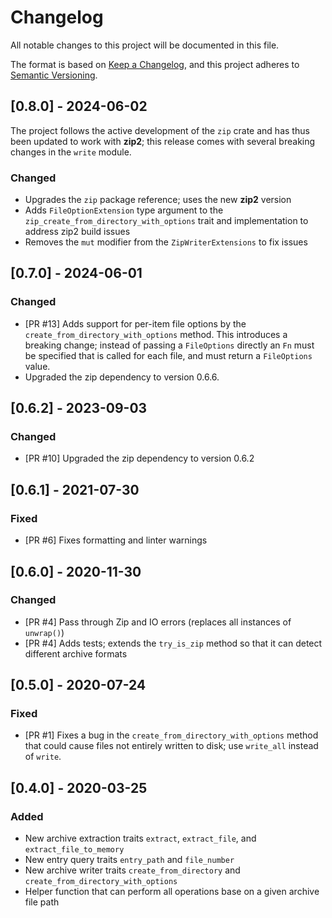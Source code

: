 # Changelog

All notable changes to this project will be documented in this file.

The format is based on [Keep a Changelog](https://keepachangelog.com/en/1.0.0/),
and this project adheres to [Semantic Versioning](https://semver.org/spec/v2.0.0.html).

## [0.8.0] - 2024-06-02

The project follows the active development of the `zip` crate and has thus been updated to work with **zip2**; this release comes with several breaking changes in the `write` module.

### Changed

- Upgrades the `zip` package reference; uses the new **zip2** version
- Adds `FileOptionExtension` type argument to the `zip_create_from_directory_with_options` trait and implementation to address zip2 build issues
- Removes the `mut` modifier from the `ZipWriterExtensions` to fix issues


## [0.7.0] - 2024-06-01

### Changed

- [PR #13] Adds support for per-item file options by the `create_from_directory_with_options` method. This introduces a breaking change; instead of passing a `FileOptions` directly an `Fn` must be specified that is called for each file, and must return a `FileOptions` value.
- Upgraded the zip dependency to version 0.6.6.


## [0.6.2] - 2023-09-03

### Changed

- [PR #10] Upgraded the zip dependency to version 0.6.2


## [0.6.1] - 2021-07-30

### Fixed

- [PR #6] Fixes formatting and linter warnings


## [0.6.0] - 2020-11-30

### Changed

- [PR #4] Pass through Zip and IO errors (replaces all instances of `unwrap()`)
- [PR #4] Adds tests; extends the `try_is_zip`  method so that it can detect different archive formats


## [0.5.0] - 2020-07-24

### Fixed

- [PR #1] Fixes a bug in the `create_from_directory_with_options` method that could cause files not entirely written to disk; use `write_all` instead of `write`.


## [0.4.0] - 2020-03-25

### Added

- New archive extraction traits `extract`, `extract_file`, and `extract_file_to_memory`
- New entry query traits `entry_path` and `file_number`
- New archive writer traits `create_from_directory` and  `create_from_directory_with_options`
- Helper function that can perform all operations base on a given archive file path